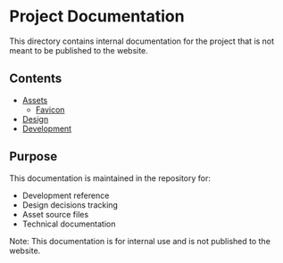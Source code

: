 # Project Documentation

This directory contains internal documentation for the project that is not meant to be published to the website.

## Contents

- [Assets](./assets/)
  - [Favicon](./assets/favicon/favicon.md)
- [Design](./design/)
- [Development](./development/)

## Purpose

This documentation is maintained in the repository for:

- Development reference
- Design decisions tracking
- Asset source files
- Technical documentation

Note: This documentation is for internal use and is not published to the website.
